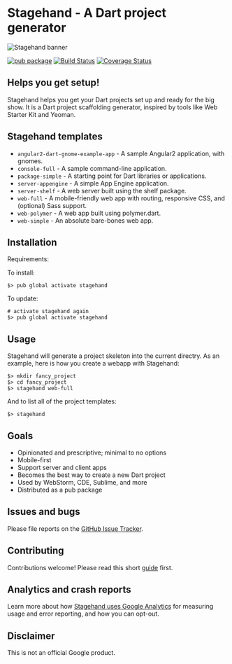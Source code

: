# Stagehand - A Dart project generator

![Stagehand banner](https://raw.githubusercontent.com/google/stagehand/master/site/banner_stagehand.jpg)

[![pub package](https://img.shields.io/pub/v/stagehand.svg)](https://pub.dartlang.org/packages/stagehand)
[![Build Status](https://travis-ci.org/google/stagehand.svg?branch=master)](https://travis-ci.org/google/stagehand)
[![Coverage Status](https://coveralls.io/repos/google/stagehand/badge.svg?branch=master)](https://coveralls.io/r/google/stagehand?branch=master)

## Helps you get setup!

Stagehand helps you get your Dart projects set up and ready for the big show.
It is a Dart project scaffolding generator, inspired by tools like Web Starter
Kit and Yeoman.

## Stagehand templates
* `angular2-dart-gnome-example-app` - A sample Angular2 application, with gnomes.
* `console-full` - A sample command-line application.
* `package-simple` - A starting point for Dart libraries or applications.
* `server-appengine` - A simple App Engine application.
* `server-shelf` - A web server built using the shelf package.
* `web-full` - A mobile-friendly web app with routing, responsive CSS, and (optional) Sass support.
* `web-polymer` - A web app built using polymer.dart.
* `web-simple` - An absolute bare-bones web app.

## Installation

Requirements:

To install:

    $> pub global activate stagehand

To update:

    # activate stagehand again
    $> pub global activate stagehand

## Usage

Stagehand will generate a project skeleton into the current directry. As an
example, here is how you create a webapp with Stagehand:

    $> mkdir fancy_project
    $> cd fancy_project
    $> stagehand web-full

And to list all of the project templates:

    $> stagehand

## Goals

* Opinionated and prescriptive; minimal to no options
* Mobile-first
* Support server and client apps
* Becomes the best way to create a new Dart project
* Used by WebStorm, CDE, Sublime, and more
* Distributed as a pub package

## Issues and bugs

Please file reports on the
[GitHub Issue Tracker](https://github.com/google/stagehand/issues).

## Contributing

Contributions welcome! Please read this short
[guide](https://github.com/google/stagehand/wiki/Contributing) first.

## Analytics and crash reports

Learn more about how [Stagehand uses Google Analytics][analytics] for measuring
usage and error reporting, and how you can opt-out.

## Disclaimer

This is not an official Google product.

[analytics]: https://github.com/google/stagehand/wiki/Anonymous-analytics-and-crash-reports
